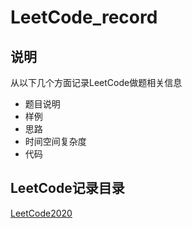 # LeetCode_record

## 说明

从以下几个方面记录LeetCode做题相关信息

- 题目说明
- 样例
- 思路
- 时间空间复杂度
- 代码

## LeetCode记录目录

[LeetCode2020](LeetCode2020.md)